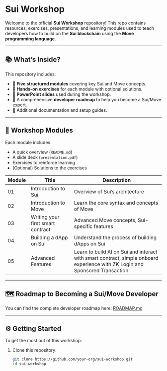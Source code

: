 # Sui Workshop

Welcome to the official **Sui Workshop** repository! This repo contains resources, exercises, presentations, and learning modules used to teach developers how to build on the **Sui blockchain** using the **Move programming language**.

---

## 📚 What’s Inside?

This repository includes:

- 🔹 **Five structured modules** covering key Sui and Move concepts.
- 🔹 **Hands-on exercises** for each module with optional solutions.
- 🔹 **PowerPoint slides** used during the workshop.
- 🔹 A comprehensive **developer roadmap** to help you become a Sui/Move expert.
- 🔹 Additional documentation and setup guides.

---

## 🧱 Workshop Modules

Each module includes:
- A quick overview (`README.md`)
- A slide deck (`presentation.pdf`)
- Exercises to reinforce learning
- (Optional) Solutions to the exercises

| Module | Title                         | Description                        |
|--------|-------------------------------|------------------------------------|
| 01     | Introduction to Sui           | Overview of Sui’s architecture|
| 02     | Introduction to Move          | Learn the core syntax and concepts of Move |
| 03     | Writing your first smart contract | Advanced Move concepts, Sui-specific features |
| 04     | Building a dApp on Sui | Understand the process of building dApps on Sui |
| 05     | Advanced Features        | Learn to build AI on Sui and interact with smart contract, simple onboard experience with ZK Login and Sponsored Transaction |

---

## 🗺 Roadmap to Becoming a Sui/Move Developer

You can find the complete developer roadmap here: [ROADMAP.md](./ROADMAP.md)

---

## ⚙️ Getting Started

To get the most out of this workshop:

1. Clone this repository:
   ```bash
   git clone https://github.com/your-org/sui-workshop.git
   cd sui-workshop
